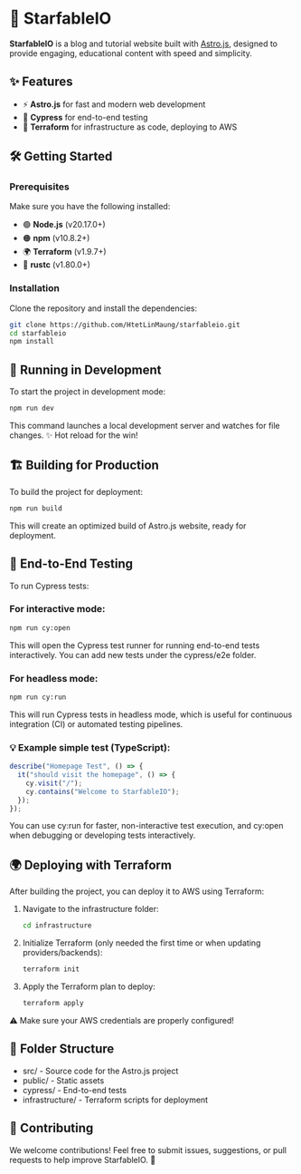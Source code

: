 # 🌟 StarfableIO

**StarfableIO** is a blog and tutorial website built with [Astro.js](https://astro.build/), designed to provide engaging, educational content with speed and simplicity.

## ✨ Features

- ⚡ **Astro.js** for fast and modern web development
- 🧪 **Cypress** for end-to-end testing
- 🚀 **Terraform** for infrastructure as code, deploying to AWS

## 🛠️ Getting Started

### Prerequisites

Make sure you have the following installed:

- 🟢 **Node.js** (v20.17.0+)
- 🟠 **npm** (v10.8.2+)
- 🌍 **Terraform** (v1.9.7+)
- 🦀 **rustc** (v1.80.0+)

### Installation

Clone the repository and install the dependencies:

```bash
git clone https://github.com/HtetLinMaung/starfableio.git
cd starfableio
npm install
```

## 🚧 Running in Development

To start the project in development mode:

```bash
npm run dev
```

This command launches a local development server and watches for file changes. ✨ Hot reload for the win!

## 🏗️ Building for Production

To build the project for deployment:

```bash
npm run build
```

This will create an optimized build of Astro.js website, ready for deployment.

## 🧪 End-to-End Testing

To run Cypress tests:

### For interactive mode:

```bash
npm run cy:open
```

This will open the Cypress test runner for running end-to-end tests interactively. You can add new tests under the cypress/e2e folder.

### For headless mode:

```bash
npm run cy:run
```

This will run Cypress tests in headless mode, which is useful for continuous integration (CI) or automated testing pipelines.

### 💡 Example simple test (TypeScript):

```ts
describe("Homepage Test", () => {
  it("should visit the homepage", () => {
    cy.visit("/");
    cy.contains("Welcome to StarfableIO");
  });
});
```

You can use cy:run for faster, non-interactive test execution, and cy:open when debugging or developing tests interactively.

## 🌍 Deploying with Terraform

After building the project, you can deploy it to AWS using Terraform:

1. Navigate to the infrastructure folder:

   ```bash
   cd infrastructure
   ```

2. Initialize Terraform (only needed the first time or when updating providers/backends):

   ```bash
   terraform init
   ```

3. Apply the Terraform plan to deploy:

   ```bash
   terraform apply
   ```

⚠️ Make sure your AWS credentials are properly configured!

## 📁 Folder Structure

- src/ - Source code for the Astro.js project
- public/ - Static assets
- cypress/ - End-to-end tests
- infrastructure/ - Terraform scripts for deployment

## 🤝 Contributing

We welcome contributions! Feel free to submit issues, suggestions, or pull requests to help improve StarfableIO. 🙌
